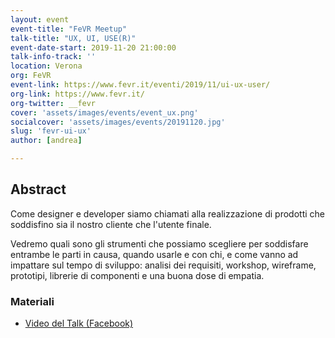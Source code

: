 ```yaml
---
layout: event
event-title: "FeVR Meetup"
talk-title: "UX, UI, USE(R)"
event-date-start: 2019-11-20 21:00:00
talk-info-track: ''
location: Verona
org: FeVR
event-link: https://www.fevr.it/eventi/2019/11/ui-ux-user/
org-link: https://www.fevr.it/
org-twitter: __fevr
cover: 'assets/images/events/event_ux.png'
socialcover: 'assets/images/events/20191120.jpg'
slug: 'fevr-ui-ux'
author: [andrea]

---
```

## Abstract
Come designer e developer siamo chiamati alla realizzazione di prodotti che soddisfino sia il nostro cliente che l'utente finale.

Vedremo quali sono gli strumenti che possiamo scegliere per soddisfare entrambe le parti in causa, quando usarle e con chi, e come vanno ad impattare sul tempo di sviluppo: analisi dei requisiti, workshop, wireframe, prototipi, librerie di componenti e una buona dose di empatia.



<div class="slide">
<h3>Materiali</h3>
<ul>
    <li><a href="https://www.facebook.com/matteoguidotto/videos/10221295274475276" target="_blank">Video del Talk (Facebook)</a></li>
</ul>
</div>

